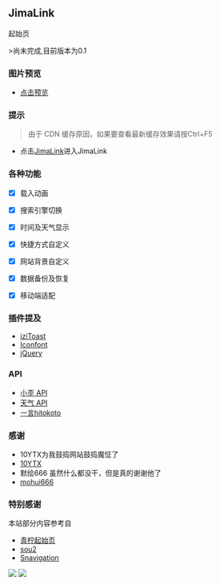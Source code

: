 <p>
<strong><h2>JimaLink</h2></strong>
起始页
</p>
>尚未完成,目前版本为0.1

### 图片预览
* [点击预览](https://jimalink.github.io/JimaLink.png)


### 提示
>由于 CDN 缓存原因，如果要查看最新缓存效果请按Ctrl+F5

- 点击[JimaLink](https://www.jimmma.top/)进入JimaLink

### 各种功能

- [x] 载入动画
- [x] 搜索引擎切换
- [x] 时间及天气显示
- [x] 快捷方式自定义
- [x] 网站背景自定义
- [x] 数据备份及恢复
- [x] 移动端适配


### 插件提及

* [iziToast](https://izitoast.marcelodolza.com/)
* [Iconfont](https://www.iconfont.cn/)
* [jQuery](https://jquery.com/)

### API

* [小歪 API](https://api.ixiaowai.cn/)
* [天气 API](https://www.tianqiapi.com/)
* [一言hitokoto](https://hitokoto.cn/)

### 感谢

* 10YTX为我鼓捣网站鼓捣魔怔了
* [10YTX](http://im10ytx.top/)
* 默绘666
  虽然什么都没干，但是真的谢谢他了
* [mohui666](https://mohui666.top/)

### 特别感谢

本站部分内容参考自

* [青柠起始页](https://limestart.cn/)
* [sou2](https://github.com/yeetime/sou2/)
* [Snavigation](https://snavigation.vercel.app/)


<a title="SSL" target="_blank" href="https://myssl.com/seal/detail?domain=blog.imsyy.top"><img src="https://img.shields.io/badge/MySSL-安全认证-brightgreen"></a>&nbsp;<a title="CDN" target="_blank" href="https://cdnjs.com/"><img src="https://img.shields.io/badge/CDN-Cloudflare-blue">

